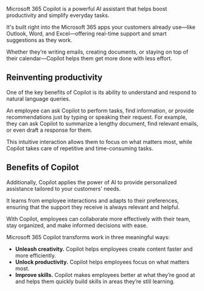 Microsoft 365 Copilot is a powerful AI assistant that helps boost productivity and simplify everyday tasks.

It's built right into the Microsoft 365 apps your customers already use&mdash;like Outlook, Word, and Excel&mdash;offering real-time support and smart suggestions as they work.

Whether they’re writing emails, creating documents, or staying on top of their calendar&mdash;Copilot helps them get more done with less effort.

## Reinventing productivity

One of the key benefits of Copilot is its ability to understand and respond to natural language queries.

An employee can ask Copilot to perform tasks, find information, or provide recommendations just by typing or speaking their request. For example, they can ask Copilot to summarize a lengthy document, find relevant emails, or even draft a response for them.

This intuitive interaction allows them to focus on what matters most, while Copilot takes care of repetitive and time-consuming tasks.

## Benefits of Copilot

Additionally, Copilot applies the power of AI to provide personalized assistance tailored to your customers' needs.

It learns from employee interactions and adapts to their preferences, ensuring that the support they receive is always relevant and helpful.

With Copilot, employees can collaborate more effectively with their team, stay organized, and make informed decisions with ease. 

Microsoft 365 Copilot transforms work in three meaningful ways:

- **Unleash creativity.** Copilot helps employees create content faster and more efficiently.  
- **Unlock productivity.** Copilot helps employees focus on what matters most.  
- **Improve skills.** Copilot makes employees better at what they’re good at and helps them quickly build skills in areas they’re still learning.
